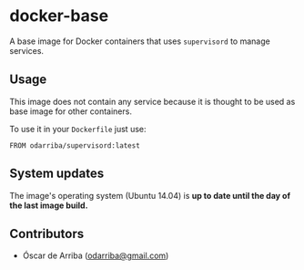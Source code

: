 # docker-base

A base image for Docker containers that uses `supervisord` to manage services.

## Usage

This image does not contain any service because it is thought to be used as base image for other containers.

To use it in your `Dockerfile` just use:

```
FROM odarriba/supervisord:latest
```

## System updates

The image's operating system (Ubuntu 14.04) is **up to date until the day of the last image build.**

## Contributors

* Óscar de Arriba (odarriba@gmail.com)
